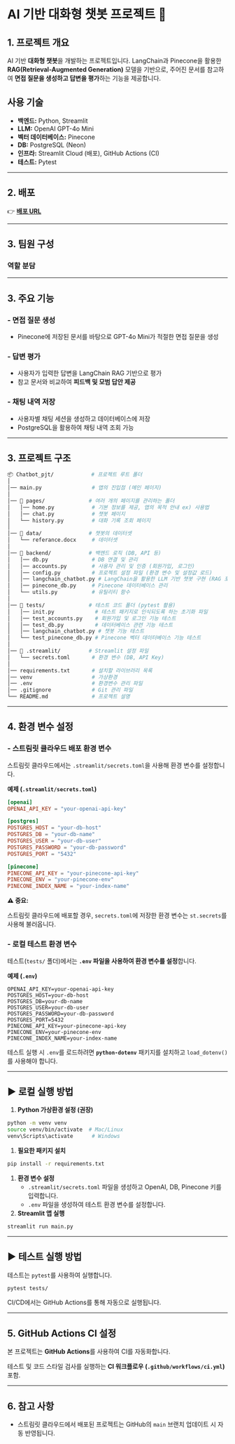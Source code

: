 # AI 기반 대화형 챗봇 프로젝트 💬


## 1. 프로젝트 개요
AI 기반 **대화형 챗봇**을 개발하는 프로젝트입니다.
LangChain과 Pinecone을 활용한 **RAG(Retrieval-Augmented Generation)** 모델을 기반으로,
주어진 문서를 참고하여 **면접 질문을 생성하고 답변을 평가**하는 기능을 제공합니다.

## 사용 기술
- **백엔드:** Python, Streamlit
- **LLM:** OpenAI GPT-4o Mini
- **벡터 데이터베이스:** Pinecone
- **DB:** PostgreSQL (Neon)
- **인프라:** Streamlit Cloud (배포), GitHub Actions (CI)
- **테스트:** Pytest

---

## 2. 배포
👉 **[배포 URL](https://your-streamlit-app-link.streamlit.app/)**

---

## 3. 팀원 구성

### 역할 분담

---

## 3. 주요 기능
### - 면접 질문 생성
- Pinecone에 저장된 문서를 바탕으로 GPT-4o Mini가 적절한 면접 질문을 생성

### - 답변 평가
- 사용자가 입력한 답변을 LangChain RAG 기반으로 평가
- 참고 문서와 비교하여 **피드백 및 모범 답안 제공**

### - 채팅 내역 저장
- 사용자별 채팅 세션을 생성하고 데이터베이스에 저장
- PostgreSQL을 활용하여 채팅 내역 조회 가능

---

## 3. 프로젝트 구조

```bash
📦 Chatbot_pjt/            # 프로젝트 루트 폴더
│
│── main.py                # 앱의 진입점 (메인 페이지)
│
│── 📂 pages/              # 여러 개의 페이지를 관리하는 폴더
│   │── home.py            # 기본 정보를 제공, 앱의 목적 안내 ex) 사용법
│   │── chat.py            # 챗봇 페이지
│   └── history.py         # 대화 기록 조회 페이지
│
│── 📂 data/               # 챗봇의 데이터셋
│   └── referance.docx     # 데이터셋
│
│── 📂 backend/            # 백엔드 로직 (DB, API 등)
│   │── db.py              # DB 연결 및 관리
│   │── accounts.py        # 사용자 관리 및 인증 (회원가입, 로그인)
│   │── config.py          # 프로젝트 설정 파일 (환경 변수 및 설정값 로드)
│   │── langchain_chatbot.py # LangChain을 활용한 LLM 기반 챗봇 구현 (RAG 포함)
│   │── pinecone_db.py     # Pinecone 데이터베이스 관리
│   └── utils.py           # 유틸리티 함수
│
│── 📂 tests/              # 테스트 코드 폴더 (pytest 활용)
│   │── init.py             # 테스트 패키지로 인식되도록 하는 초기화 파일
│   │── test_accounts.py    # 회원가입 및 로그인 기능 테스트
│   │── test_db.py          # 데이터베이스 관련 기능 테스트
│   │── langchain_chatbot.py # 챗봇 기능 테스트
│   └── test_pinecone_db.py # Pinecone 벡터 데이터베이스 기능 테스트
│
│── 📂 .streamlit/         # Streamlit 설정 파일
│   └── secrets.toml       # 환경 변수 (DB, API Key)
│
│── requirements.txt       # 설치할 라이브러리 목록
│── venv                   # 가상환경
│── .env                   # 환경변수 관리 파일
│── .gitignore             # Git 관리 파일
└── README.md              # 프로젝트 설명
```

---

## 4. 환경 변수 설정

### - 스트림릿 클라우드 배포 환경 변수

스트림릿 클라우드에서는 `.streamlit/secrets.toml`을 사용해 환경 변수를 설정합니다.

**예제 (`.streamlit/secrets.toml`)**

```toml
[openai]
OPENAI_API_KEY = "your-openai-api-key"

[postgres]
POSTGRES_HOST = "your-db-host"
POSTGRES_DB = "your-db-name"
POSTGRES_USER = "your-db-user"
POSTGRES_PASSWORD = "your-db-password"
POSTGRES_PORT = "5432"

[pinecone]
PINECONE_API_KEY = "your-pinecone-api-key"
PINECONE_ENV = "your-pinecone-env"
PINECONE_INDEX_NAME = "your-index-name"

```

**⚠️ 중요:**

스트림릿 클라우드에 배포할 경우, `secrets.toml`에 저장한 환경 변수는 `st.secrets`를 사용해 불러옵니다.


### - 로컬 테스트 환경 변수

테스트(`tests/` 폴더)에서는 **`.env` 파일을 사용하여 환경 변수를 설정**합니다.

**예제 (`.env`)**

```
OPENAI_API_KEY=your-openai-api-key
POSTGRES_HOST=your-db-host
POSTGRES_DB=your-db-name
POSTGRES_USER=your-db-user
POSTGRES_PASSWORD=your-db-password
POSTGRES_PORT=5432
PINECONE_API_KEY=your-pinecone-api-key
PINECONE_ENV=your-pinecone-env
PINECONE_INDEX_NAME=your-index-name

```

테스트 실행 시 `.env`를 로드하려면 **`python-dotenv`** 패키지를 설치하고 `load_dotenv()`를 사용해야 합니다.

---

## ▶️ 로컬 실행 방법

1. **Python 가상환경 설정 (권장)**

```bash
python -m venv venv
source venv/bin/activate  # Mac/Linux
venv\Scripts\activate      # Windows
```

1. **필요한 패키지 설치**

```bash
pip install -r requirements.txt
```

1. **환경 변수 설정**
    - `.streamlit/secrets.toml` 파일을 생성하고 OpenAI, DB, Pinecone 키를 입력합니다.
    - `.env` 파일을 생성하여 테스트 환경 변수를 설정합니다.
2. **Streamlit 앱 실행**

```bash
streamlit run main.py
```

---

## ▶️ 테스트 실행 방법

테스트는 `pytest`를 사용하여 실행합니다.

```bash
pytest tests/
```

CI/CD에서는 GitHub Actions를 통해 자동으로 실행됩니다.

---

## 5. GitHub Actions CI 설정

본 프로젝트는 **GitHub Actions**를 사용하여 CI를 자동화합니다.

테스트 및 코드 스타일 검사를 실행하는 **CI 워크플로우 (`.github/workflows/ci.yml`)** 포함.

---

## 6. 참고 사항

- 스트림릿 클라우드에서 배포된 프로젝트는 GitHub의 `main` 브랜치 업데이트 시 자동 반영됩니다.


